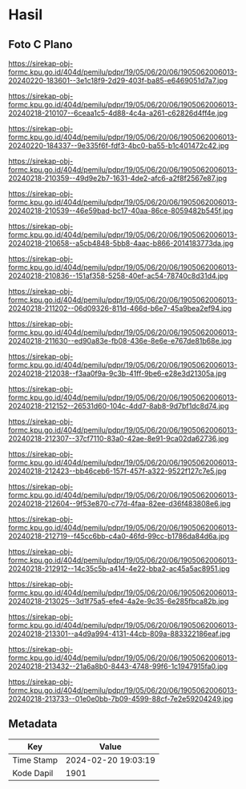 # Hasil

## Foto C Plano

https://sirekap-obj-formc.kpu.go.id/404d/pemilu/pdpr/19/05/06/20/06/1905062006013-20240220-183601--3e1c18f9-2d29-403f-ba85-e6469051d7a7.jpg

https://sirekap-obj-formc.kpu.go.id/404d/pemilu/pdpr/19/05/06/20/06/1905062006013-20240218-210107--6ceaa1c5-4d88-4c4a-a261-c62826d4ff4e.jpg

https://sirekap-obj-formc.kpu.go.id/404d/pemilu/pdpr/19/05/06/20/06/1905062006013-20240220-184337--9e335f6f-fdf3-4bc0-ba55-b1c401472c42.jpg

https://sirekap-obj-formc.kpu.go.id/404d/pemilu/pdpr/19/05/06/20/06/1905062006013-20240218-210359--49d9e2b7-1631-4de2-afc6-a2f8f2567e87.jpg

https://sirekap-obj-formc.kpu.go.id/404d/pemilu/pdpr/19/05/06/20/06/1905062006013-20240218-210539--46e59bad-bc17-40aa-86ce-8059482b545f.jpg

https://sirekap-obj-formc.kpu.go.id/404d/pemilu/pdpr/19/05/06/20/06/1905062006013-20240218-210658--a5cb4848-5bb8-4aac-b866-2014183773da.jpg

https://sirekap-obj-formc.kpu.go.id/404d/pemilu/pdpr/19/05/06/20/06/1905062006013-20240218-210836--151af358-5258-40ef-ac54-78740c8d31d4.jpg

https://sirekap-obj-formc.kpu.go.id/404d/pemilu/pdpr/19/05/06/20/06/1905062006013-20240218-211202--06d09326-811d-466d-b6e7-45a9bea2ef94.jpg

https://sirekap-obj-formc.kpu.go.id/404d/pemilu/pdpr/19/05/06/20/06/1905062006013-20240218-211630--ed90a83e-fb08-436e-8e6e-e767de81b68e.jpg

https://sirekap-obj-formc.kpu.go.id/404d/pemilu/pdpr/19/05/06/20/06/1905062006013-20240218-212038--f3aa0f9a-9c3b-41ff-9be6-e28e3d21305a.jpg

https://sirekap-obj-formc.kpu.go.id/404d/pemilu/pdpr/19/05/06/20/06/1905062006013-20240218-212152--26531d60-104c-4dd7-8ab8-9d7bf1dc8d74.jpg

https://sirekap-obj-formc.kpu.go.id/404d/pemilu/pdpr/19/05/06/20/06/1905062006013-20240218-212307--37cf7110-83a0-42ae-8e91-9ca02da62736.jpg

https://sirekap-obj-formc.kpu.go.id/404d/pemilu/pdpr/19/05/06/20/06/1905062006013-20240218-212423--bb46ceb6-157f-457f-a322-9522f127c7e5.jpg

https://sirekap-obj-formc.kpu.go.id/404d/pemilu/pdpr/19/05/06/20/06/1905062006013-20240218-212604--9f53e870-c77d-4faa-82ee-d36f483808e6.jpg

https://sirekap-obj-formc.kpu.go.id/404d/pemilu/pdpr/19/05/06/20/06/1905062006013-20240218-212719--f45cc6bb-c4a0-46fd-99cc-b1786da84d6a.jpg

https://sirekap-obj-formc.kpu.go.id/404d/pemilu/pdpr/19/05/06/20/06/1905062006013-20240218-212912--14c35c5b-a414-4e22-bba2-ac45a5ac8951.jpg

https://sirekap-obj-formc.kpu.go.id/404d/pemilu/pdpr/19/05/06/20/06/1905062006013-20240218-213025--3d1f75a5-efe4-4a2e-9c35-6e285fbca82b.jpg

https://sirekap-obj-formc.kpu.go.id/404d/pemilu/pdpr/19/05/06/20/06/1905062006013-20240218-213301--a4d9a994-4131-44cb-809a-883322186eaf.jpg

https://sirekap-obj-formc.kpu.go.id/404d/pemilu/pdpr/19/05/06/20/06/1905062006013-20240218-213432--21a6a8b0-8443-4748-99f6-1c1947915fa0.jpg

https://sirekap-obj-formc.kpu.go.id/404d/pemilu/pdpr/19/05/06/20/06/1905062006013-20240218-213733--01e0e0bb-7b09-4599-88cf-7e2e59204249.jpg


## Metadata

| Key        | Value               |
| ---------- | ------------------- |
| Time Stamp | 2024-02-20 19:03:19 |
| Kode Dapil | 1901                |



